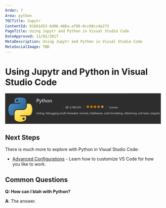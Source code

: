 ```yaml
---
Order: 7
Area: python
TOCTitle: Jupytr
ContentId: 81681d53-6d06-486a-af96-0cc98cc4a273
PageTitle: Using Jupytr and Python in Visual Studio Code
DateApproved: 11/02/2017
MetaDescription: Using Jupytr and Python in Visual Studio Code
MetaSocialImage: TBD
---
```

# Using Jupytr and Python in Visual Studio Code

![Python hero](images/get-started/hero.png)


## Next Steps

There is much more to explore with Python in Visual Studio Code:

* [Advanced Configurations](/docs/python/advanced-config.md) - Learn how to customize VS Code for how you like to work.

## Common Questions

**Q: How can I blah with Python?**

**A**: The answer.